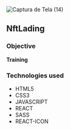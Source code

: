 ![Captura de Tela (14)](https://user-images.githubusercontent.com/79817657/172055454-ed60d820-6781-4551-aebc-03cc2fc69060.png)

## NftLading

### Objective

**Training**

### Technologies used

* HTML5
* CSS3
* JAVASCRIPT
* REACT
* SASS
* REACT-ICON

